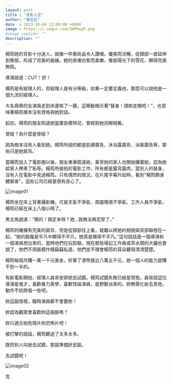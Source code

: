 ```yaml
---
layout: post
title : "背影人生"
author: "東加豆"
date  : 2023-10-04 12:00:00 +0800
image : https://i.imgur.com/1WP0opP.png
#image_caption: ""
description: ""
---
```


楊筠她的背影十分迷人，就像一件藝術品令人讚嘆。優美而流暢，從頸部一直延伸到臀部，形成了完美的曲線。她的皮膚白皙而柔嫩，像是陽光下的雪花，顯得完美無瑕。

導演說道：CUT！好！

<!--more-->

楊筠是有經理人的，但經理人是有分等級，如果一定要定義他，那麼可以說他是一個九流的經理人。

大名鼎鼎的女演員走到床邊咳了一聲，這舉動暗示著“替身！請妳走開吧！”，也意味著楊筠根本沒有資格與她對話。

起初，楊筠的朋友知道她當廣告模特兒，曾經對她另眼相看。

曾經？為什麼是曾經？

因為根本沒有人看到她。楊筠所說的都是肌膚廣告、沐浴露廣告、泳裝廣告等，那些只是她肩背。

當楊筠加入了電影圈以後，朋友漸漸疏遠她，甚至她的家人也開始嫌棄她，認為她給家人帶來了恥辱。楊筠所接拍的電影工作，所有都是露背露肉，當別人的替身，沒有人在電影中見過楊筠。只有偶然的情況，在片尾字幕升起時，看到"楊筠飾身體替身"，這些公司已經是很有良心了。

![image01](https://i.imgur.com/2vKDJrD.png)

楊筠坐在床上背著攝影機，可是天氣不爭氣、周圍環境不爭氣、工作人員不爭氣，楊筠已經在床上八個小時了。

男主角說道：“媽的！搞定未呀？她...我無法再忍受了。”

楊筠的確擁有完美的肩背，但是從頸部往上看，就難以將她的相貌與背部聯想在一起。“她的臉龐是平凡中顯得不平凡，她真是醜得不平凡。”這句說話是一個導演和一個演員想出來的，當時他們在玩對聯。現在那些場記工作員或茶水間的大嬸也會說了，他們不用裝模作樣竊竊私語，他們並不理會楊筠的耳朵聽得清清楚楚。


楊筠每個月賺一萬一千元美金，折算了港幣接近八萬五千元，她一個人的能力是賺不到一半的。

有新電影開拍，經理人森哥安排她去試鏡。楊筠試鏡失敗已經是常態。森哥說這位導演是鬼才，喜歡暴力美學，喜歡怪誕演員，是野獸派來的。妳無需化妝去見他，動作不妨誇張一些吧。

妳這副怪樣，臨時演員都不會要妳！

妳認為觀眾會喜歡妳這張臉嗎？

妳只適合拍色情片和恐怖片吧！

被打擊的說話，楊筠聽過了太多太多。

既然別人叫她去試鏡，那就準備好武裝。

去試鏡吧！

![image02](https://i.imgur.com/pjEjyD2.png)

完

<!--END-->